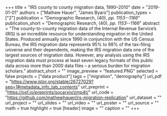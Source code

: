 +++
title = "IRS county to county migration data, 1990–2010"
date = "2019-01-01"
authors = ["Mathew Hauer", "James Byars"]
publication_types = ["2"]
publication = "Demographic Research, (40), _pp. 1153--1166_"
publication_short = "Demographic Research, (40), _pp. 1153--1166_"
abstract = "The county-to-county migration data of the Internal Revenue Service’s (IRS) is an incredible resource for understanding migration in the United States. Produced annually since 1990 in conjunction with the US Census Bureau, the IRS migration data represents 95% to 98% of the tax-filing universe and their dependents, making the IRS migration data one of the largest sources of migration data. However, any analysis using the IRS migration data must process at least seven legacy formats of this public data across more than 2000 data files – a serious burden for migration scholars."
abstract_short = ""
image_preview = "featured.PNG"
selected = false
projects = ["data product"]
tags = ["migration", "demography"]
url_pdf = "https://www.jstor.org/stable/26727029?seq=1#metadata_info_tab_contents"
url_preprint = "https://osf.io/preprints/socarxiv/zmp4t/"
url_code = "https://github.com/mathewhauer/irs-migration-replication"
url_dataset = ""
url_project = ""
url_slides = ""
url_video = ""
url_poster = ""
url_source = ""
math = true
highlight = true
[header]
image = ""
caption = ""
+++
